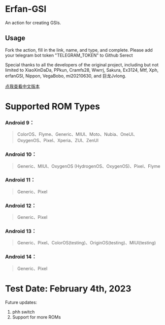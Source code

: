 # Erfan-GSI

An action for creating GSIs.

## Usage

Fork the action, fill in the link, name, and type, and complete.
Please add your telegram bot token "TELEGRAM_TOKEN" to Github Serect

Special thanks to all the developers of the original project, including but not limited to XiaoXinDaDa, PPkun, Cramfs28, Wwrrj, Sakura, Ex3124, Mtf, Xph, erfanGSI, Nippon, VegaBobo, mi20210630, and 巨龙Jvlong.

[点我查看中文版本](./README-zh.md)

# Supported ROM Types

### Android 9： 
> ColorOS、Flyme、Generic、MIUI、Moto、Nubia、OneUI、OxygenOS、Pixel、Xperia、ZUI、ZenUI
### Android 10：
>Generic、MIUI、OxygenOS (HydrogenOS、OxygenOS)、Pixel、Flyme
### Android 11：
> Generic、Pixel
### Android 12：
> Generic、Pixel
### Android 13：
> Generic、Pixel、ColorOS(testing)、OriginOS(testing)、MIUI(testing)
### Android 14：
> Generic、Pixel
# Test Date: February 4th, 2023

Future updates:

1. phh switch
2. Support for more ROMs

